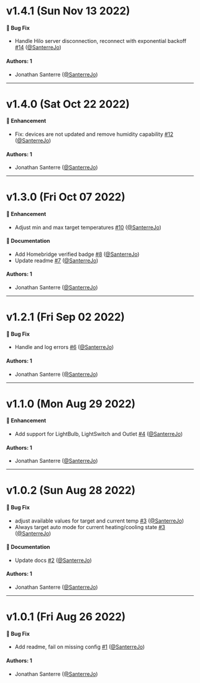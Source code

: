 # v1.4.1 (Sun Nov 13 2022)

#### 🐛 Bug Fix

- Handle Hilo server disconnection, reconnect with exponential backoff [#14](https://github.com/SanterreJo/homebridge-hilo/pull/14) ([@SanterreJo](https://github.com/SanterreJo))

#### Authors: 1

- Jonathan Santerre ([@SanterreJo](https://github.com/SanterreJo))

---

# v1.4.0 (Sat Oct 22 2022)

#### 🚀 Enhancement

- Fix: devices are not updated and remove humidity capability [#12](https://github.com/SanterreJo/homebridge-hilo/pull/12) ([@SanterreJo](https://github.com/SanterreJo))

#### Authors: 1

- Jonathan Santerre ([@SanterreJo](https://github.com/SanterreJo))

---

# v1.3.0 (Fri Oct 07 2022)

#### 🚀 Enhancement

- Adjust min and max target temperatures [#10](https://github.com/SanterreJo/homebridge-hilo/pull/10) ([@SanterreJo](https://github.com/SanterreJo))

#### 📝 Documentation

- Add Homebridge verified badge [#8](https://github.com/SanterreJo/homebridge-hilo/pull/8) ([@SanterreJo](https://github.com/SanterreJo))
- Update readme [#7](https://github.com/SanterreJo/homebridge-hilo/pull/7) ([@SanterreJo](https://github.com/SanterreJo))

#### Authors: 1

- Jonathan Santerre ([@SanterreJo](https://github.com/SanterreJo))

---

# v1.2.1 (Fri Sep 02 2022)

#### 🐛 Bug Fix

- Handle and log errors [#6](https://github.com/SanterreJo/homebridge-hilo/pull/6) ([@SanterreJo](https://github.com/SanterreJo))

#### Authors: 1

- Jonathan Santerre ([@SanterreJo](https://github.com/SanterreJo))

---

# v1.1.0 (Mon Aug 29 2022)

#### 🚀 Enhancement

- Add support for LightBulb, LightSwitch and Outlet [#4](https://github.com/SanterreJo/homebridge-hilo/pull/4) ([@SanterreJo](https://github.com/SanterreJo))

#### Authors: 1

- Jonathan Santerre ([@SanterreJo](https://github.com/SanterreJo))

---

# v1.0.2 (Sun Aug 28 2022)

#### 🐛 Bug Fix

- adjust available values for target and current temp [#3](https://github.com/SanterreJo/homebridge-hilo/pull/3) ([@SanterreJo](https://github.com/SanterreJo))
- Always target auto mode for current heating/cooling state [#3](https://github.com/SanterreJo/homebridge-hilo/pull/3) ([@SanterreJo](https://github.com/SanterreJo))

#### 📝 Documentation

- Update docs [#2](https://github.com/SanterreJo/homebridge-hilo/pull/2) ([@SanterreJo](https://github.com/SanterreJo))

#### Authors: 1

- Jonathan Santerre ([@SanterreJo](https://github.com/SanterreJo))

---

# v1.0.1 (Fri Aug 26 2022)

#### 🐛 Bug Fix

- Add readme, fail on missing config [#1](https://github.com/SanterreJo/homebridge-hilo/pull/1) ([@SanterreJo](https://github.com/SanterreJo))

#### Authors: 1

- Jonathan Santerre ([@SanterreJo](https://github.com/SanterreJo))
